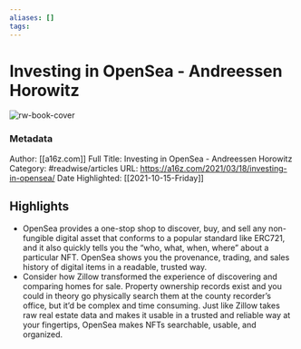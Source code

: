 ```yaml
---
aliases: []
tags:
---
```

# Investing in OpenSea - Andreessen Horowitz

![rw-book-cover](https://readwise-assets.s3.amazonaws.com/static/images/article4.6bc1851654a0.png)
### Metadata
Author: [[a16z.com]]
Full Title: Investing in OpenSea - Andreessen Horowitz
Category: #readwise/articles
URL: https://a16z.com/2021/03/18/investing-in-opensea/
Date Highlighted: [[2021-10-15-Friday]]

## Highlights
- OpenSea provides a one-stop shop to discover, buy, and sell any non-fungible digital asset that conforms to a popular standard like ERC721, and it also quickly tells you the “who, what, when, where” about a particular NFT. OpenSea shows you the provenance, trading, and sales history of digital items in a readable, trusted way.
- Consider how Zillow transformed the experience of discovering and comparing homes for sale. Property ownership records exist and you could in theory go physically search them at the county recorder’s office, but it’d be complex and time consuming. Just like Zillow takes raw real estate data and makes it usable in a trusted and reliable way at your fingertips, OpenSea makes NFTs searchable, usable, and organized.

